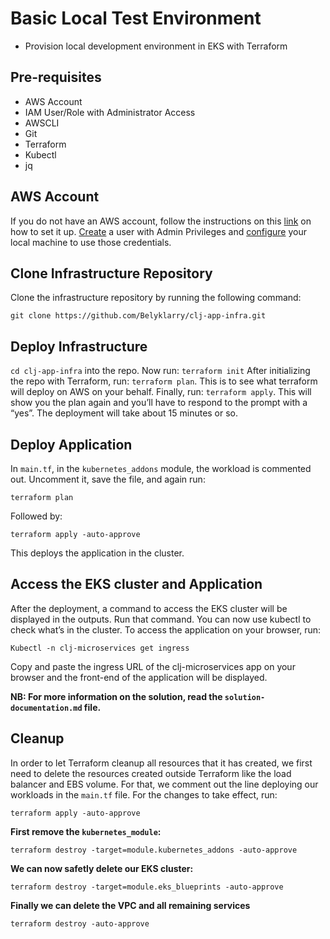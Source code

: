 # Basic Local Test Environment
* Provision local development environment in EKS with Terraform
## Pre-requisites
* AWS Account
* IAM User/Role with Administrator Access
* AWSCLI
* Git
* Terraform
* Kubectl
* jq
## AWS Account
If you do not have an AWS account, follow the instructions on this [link](https://aws.amazon.com/premiumsupport/knowledge-center/create-and-activate-aws-account/) on how to set it up.
[Create](https://docs.aws.amazon.com/IAM/latest/UserGuide/getting-started_create-admin-group.html) a user with Admin Privileges and [configure](https://docs.aws.amazon.com/cli/latest/userguide/cli-configure-quickstart.html) your local machine to use those credentials.
## Clone Infrastructure Repository
Clone the infrastructure repository by running the following command:
```console
git clone https://github.com/Belyklarry/clj-app-infra.git
```
## Deploy Infrastructure
```cd clj-app-infra``` into the repo.
Now run: ```terraform init```
After initializing the repo with Terraform, run: ```terraform plan```. This is to see what terraform will deploy on AWS on your behalf.
Finally, run: ```terraform apply```. This will show you the plan again and you’ll have to respond to the prompt with a “yes”.
The deployment will take about 15 minutes or so.
## Deploy Application
In ```main.tf```, in the ```kubernetes_addons``` module, the workload is commented out. Uncomment it, save the file, and again run:
```console
terraform plan
```
Followed by:
```console
terraform apply -auto-approve
```
This deploys the application in the cluster.
## Access the EKS cluster and Application
After the deployment, a command to access the EKS cluster will be displayed in the outputs. Run that command.
You can now use kubectl to check what’s in the cluster.
To access the application on your browser, run:
```console
Kubectl -n clj-microservices get ingress
```
Copy and paste the ingress URL of the clj-microservices app on your browser and the front-end of the application will be displayed.

**NB: For more information on the solution, read the ```solution-documentation.md``` file.**

## Cleanup
In order to let Terraform cleanup all resources that it has created, we first need to delete the resources created outside Terraform like the load balancer and EBS volume. For that, we comment out the line deploying our workloads in the ```main.tf``` file. For the changes to take effect, run:
```console
terraform apply -auto-approve
```
**First remove the ```kubernetes_module```:**
```console
terraform destroy -target=module.kubernetes_addons -auto-approve
```
**We can now safetly delete our EKS cluster:**
```console
terraform destroy -target=module.eks_blueprints -auto-approve
```
**Finally we can delete the VPC and all remaining services**
```console
terraform destroy -auto-approve
```